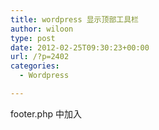 ```yaml
---
title: wordpress 显示顶部工具栏
author: wiloon
type: post
date: 2012-02-25T09:30:23+00:00
url: /?p=2402
categories:
  - Wordpress

---
```

footer.php 中加入<?php wp_footer(); ?>